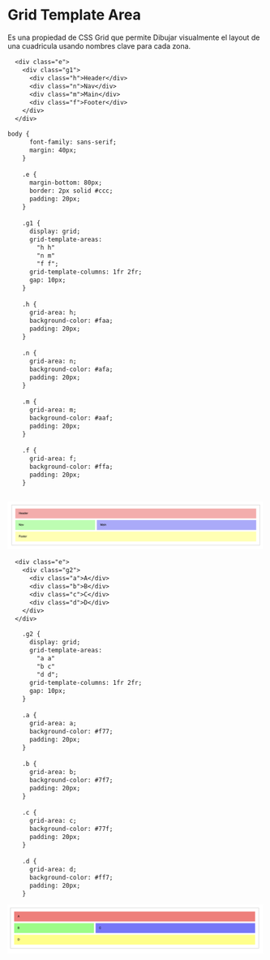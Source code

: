 # Grid Template Area

Es una propiedad de CSS Grid que permite Dibujar visualmente el layout de una cuadricula usando nombres clave para cada zona.

```
  <div class="e">
    <div class="g1">
      <div class="h">Header</div>
      <div class="n">Nav</div>
      <div class="m">Main</div>
      <div class="f">Footer</div>
    </div>
  </div>
```

```
body {
      font-family: sans-serif;
      margin: 40px;
    }

    .e {
      margin-bottom: 80px;
      border: 2px solid #ccc;
      padding: 20px;
    }

    .g1 {
      display: grid;
      grid-template-areas:
        "h h"
        "n m"
        "f f";
      grid-template-columns: 1fr 2fr;
      gap: 10px;
    }

    .h {
      grid-area: h;
      background-color: #faa;
      padding: 20px;
    }

    .n {
      grid-area: n;
      background-color: #afa;
      padding: 20px;
    }

    .m {
      grid-area: m;
      background-color: #aaf;
      padding: 20px;
    }

    .f {
      grid-area: f;
      background-color: #ffa;
      padding: 20px;
    }


```


![Resultado1](/Deberes/Grid_Template_Area_22.07.25/Screenshot%202025-07-22%20at%2017.33.45.png)






```
  <div class="e">
    <div class="g2">
      <div class="a">A</div>
      <div class="b">B</div>
      <div class="c">C</div>
      <div class="d">D</div>
    </div>
  </div>

```


```
    .g2 {
      display: grid;
      grid-template-areas:
        "a a"
        "b c"
        "d d";
      grid-template-columns: 1fr 2fr;
      gap: 10px;
    }

    .a {
      grid-area: a;
      background-color: #f77;
      padding: 20px;
    }

    .b {
      grid-area: b;
      background-color: #7f7;
      padding: 20px;
    }

    .c {
      grid-area: c;
      background-color: #77f;
      padding: 20px;
    }

    .d {
      grid-area: d;
      background-color: #ff7;
      padding: 20px;
    }

```

![Resultado 2](/Deberes/Grid_Template_Area_22.07.25/Screenshot%202025-07-22%20at%2017.33.53.png)